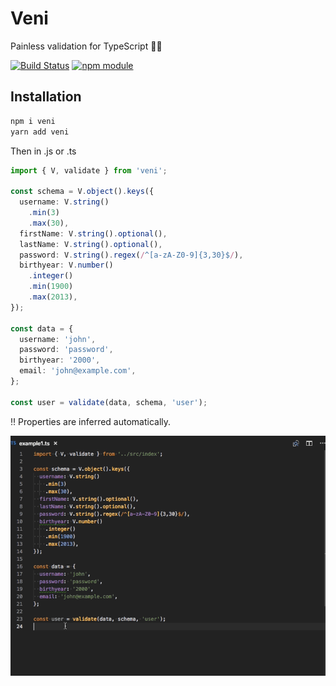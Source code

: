 Veni
=============

Painless validation for TypeScript 🧘‍♀️   


[![Build Status](https://travis-ci.org/BetterCallSky/veni.svg?branch=master)](https://travis-ci.org/BetterCallSky/veni)
[![npm module](https://badge.fury.io/js/veni.svg)](https://www.npmjs.org/package/veni) 

Installation
----------
```bash
npm i veni
yarn add veni
```
Then in .js or .ts

```ts
import { V, validate } from 'veni';

const schema = V.object().keys({
  username: V.string()
    .min(3)
    .max(30),
  firstName: V.string().optional(),
  lastName: V.string().optional(),
  password: V.string().regex(/^[a-zA-Z0-9]{3,30}$/),
  birthyear: V.number()
    .integer()
    .min(1900)
    .max(2013),
});

const data = {
  username: 'john',
  password: 'password',
  birthyear: '2000',
  email: 'john@example.com',
};

const user = validate(data, schema, 'user');

```
‼️ Properties are inferred automatically.

![alt autocomplete](./docs/img/autocomplete.gif)  

